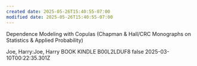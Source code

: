 ```yaml
---
created date: 2025-05-26T15:40:55-07:00
modified date: 2025-05-26T15:40:55-07:00
---
```

Dependence Modeling with Copulas (Chapman & Hall/CRC Monographs on Statistics & Applied Probability)

Joe, Harry:Joe, Harry
BOOK
KINDLE
B00L2LDUF8
false
2025-03-10T00:22:35.301Z
